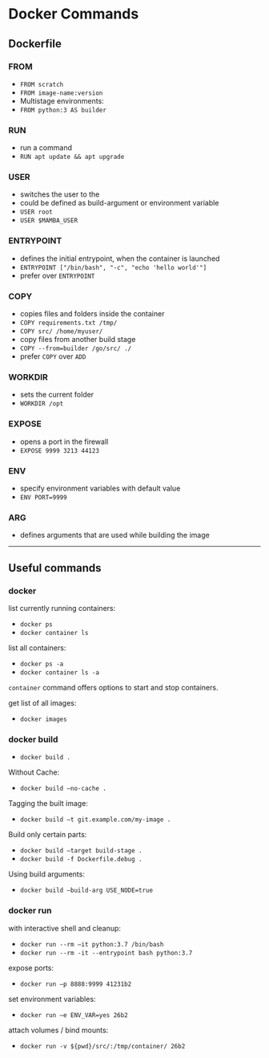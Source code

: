 # Docker Commands

## **Dockerfile**

### FROM

- `FROM scratch`
- `FROM image-name:version`
- Multistage environments:
- `FROM python:3 AS builder`

### RUN

- run a command
- `RUN apt update && apt upgrade`

### USER

- switches the user to the
- could be defined as build-argument or environment variable
- `USER root`
- `USER $MAMBA_USER`

### ENTRYPOINT

- defines the initial entrypoint, when the container is launched
- `ENTRYPOINT ["/bin/bash", "-c", "echo 'hello world'"]`
- prefer over `ENTRYPOINT`

### COPY

- copies files and folders inside the container
- `COPY requirements.txt /tmp/`
- `COPY src/ /home/myuser/`
- copy files from another build stage
- `COPY --from=builder /go/src/ ./`
- prefer `COPY` over `ADD`

### WORKDIR

- sets the current folder
- `WORKDIR /opt`

### EXPOSE

- opens a port in the firewall
- `EXPOSE 9999 3213 44123`

### ENV

- specify environment variables with default value
- `ENV PORT=9999`

### ARG

- defines arguments that are used while building the image

-------

## **Useful commands**

### **docker**

list currently running containers:

- `docker ps`
- `docker container ls`

list all containers:

- `docker ps -a`
- `docker container ls -a`

`container` command offers options to start and stop containers.

get list of all images:

- `docker images`

### **docker build**

- `docker build .`

Without Cache:

- `docker build –no-cache .`

Tagging the built image:

- `docker build –t git.example.com/my-image .`

Build only certain parts:

- `docker build –target build-stage .`
- `docker build -f Dockerfile.debug .`

Using build arguments:

- `docker build –build-arg USE_NODE=true`

### **docker run**

with interactive shell and cleanup:

- `docker run --rm –it python:3.7 /bin/bash`
- `docker run --rm -it --entrypoint bash python:3.7`

expose ports:

- `docker run –p 8888:9999 41231b2`

set environment variables:

- `docker run –e ENV_VAR=yes 26b2`

attach volumes / bind mounts:

- `docker run -v ${pwd}/src/:/tmp/container/ 26b2`
